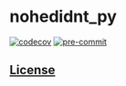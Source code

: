 # nohedidnt_py

[![codecov](https://codecov.io/gh/NoHeDidnt/nohedidnt_py/branch/main/graph/badge.svg?token=U0OQI580BA)](https://codecov.io/gh/NoHeDidnt/nohedidnt_py)
[![pre-commit](https://img.shields.io/badge/pre--commit-enabled-brightgreen?logo=pre-commit)](https://github.com/pre-commit/pre-commit)

## [License](./LICENSE)
